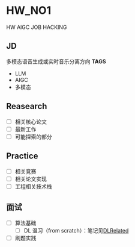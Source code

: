 # HW_NO1
HW AlGC JOB HACKING

## JD
多模态语音生成或实时音乐分离方向
**TAGS**
- LLM
- AIGC
- 多模态

## Reasearch
 - [ ] 相关核心论文
 - [ ] 最新工作
 - [ ] 可能探索的部分

## Practice

- [ ] 相关竞赛
- [ ] 相关论文实现
- [ ] 工程相关技术栈

## 面试

- [ ] 算法基础
    - [ ] DL 温习（from scratch）：笔记见[DLRelated](~/DLRelated/blob/main/README.md)
- [ ] 刷题实践
